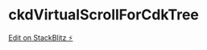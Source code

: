 # ckdVirtualScrollForCdkTree

[Edit on StackBlitz ⚡️](https://stackblitz.com/edit/stackblitz-starters-isoodc)